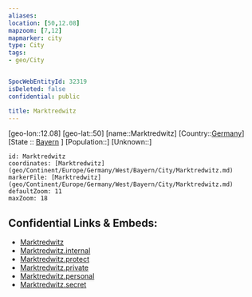 ```yaml
---
aliases: 
location: [50,12.08]
mapzoom: [7,12] 
mapmarker: city 
type: City
tags:
- geo/City


SpocWebEntityId: 32319
isDeleted: false
confidential: public

title: Marktredwitz
---
```

[geo-lon::12.08]
[geo-lat::50]
[name::Marktredwitz]
[Country::[Germany](geo/Continent/Europe/Germany.md)]
[State :: [Bayern](geo/Continent/Europe/Germany/West/Bayern.md) ]
[Population::]
[Unknown::]


```leaflet
id: Marktredwitz
coordinates: [Marktredwitz](geo/Continent/Europe/Germany/West/Bayern/City/Marktredwitz.md)
markerFile: [Marktredwitz](geo/Continent/Europe/Germany/West/Bayern/City/Marktredwitz.md)
defaultZoom: 11 
maxZoom: 18
```


## Confidential Links & Embeds: 
- [Marktredwitz](../../../../../../../../_public/geo/Continent/Europe/Germany/West/Bayern/City/Marktredwitz.md) 
- [Marktredwitz.internal](../../../../../../../../_internal/geo/Continent/Europe/Germany/West/Bayern/City/Marktredwitz.internal.md) 
- [Marktredwitz.protect](../../../../../../../../_protect/geo/Continent/Europe/Germany/West/Bayern/City/Marktredwitz.protect.md) 
- [Marktredwitz.private](../../../../../../../../_private/geo/Continent/Europe/Germany/West/Bayern/City/Marktredwitz.private.md) 
- [Marktredwitz.personal](../../../../../../../../_personal/geo/Continent/Europe/Germany/West/Bayern/City/Marktredwitz.personal.md) 
- [Marktredwitz.secret](../../../../../../../../_secret/geo/Continent/Europe/Germany/West/Bayern/City/Marktredwitz.secret.md) 
